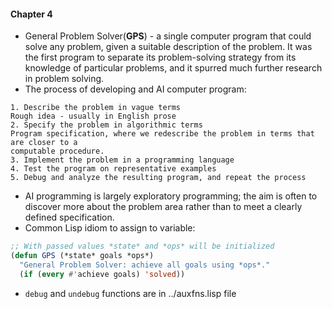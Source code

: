 #### Chapter 4

- General Problem Solver(**GPS**) - a single computer program that could solve any problem,
given a suitable description of the problem.
It was the first program to separate its problem-solving strategy from its knowledge of
particular problems, and it spurred much further research in problem solving.
- The process of developing and AI computer program:

```
1. Describe the problem in vague terms
Rough idea - usually in English prose
2. Specify the problem in algorithmic terms
Program specification, where we redescribe the problem in terms that are closer to a
computable procedure.
3. Implement the problem in a programming language
4. Test the program on representative examples
5. Debug and analyze the resulting program, and repeat the process
```
- AI programming is largely exploratory programming; the aim is often to discover
more about the problem area rather than to meet a clearly defined specification.
- Common Lisp idiom to assign to variable:
```cl
;; With passed values *state* and *ops* will be initialized
(defun GPS (*state* goals *ops*)
  "General Problem Solver: achieve all goals using *ops*."
  (if (every #'achieve goals) 'solved))
```
- `debug` and `undebug` functions are in ../auxfns.lisp file
